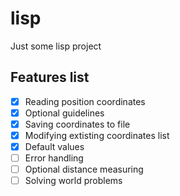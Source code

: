 # lisp
Just some lisp project

## Features list
- [X] Reading position coordinates
- [X] Optional guidelines
- [X] Saving coordinates to file
- [X] Modifying extisting coordinates list
- [X] Default values
- [ ] Error handling
- [ ] Optional distance measuring
- [ ] Solving world problems

